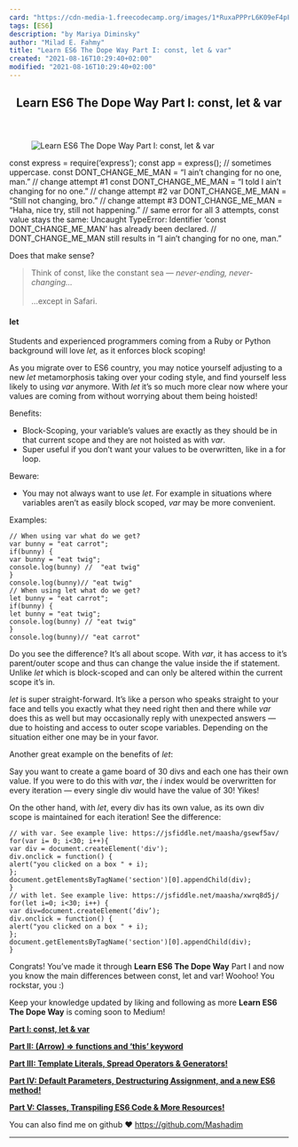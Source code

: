 ```yaml
---
card: "https://cdn-media-1.freecodecamp.org/images/1*RuxaPPPrL6K09eF4pFhISw.jpeg"
tags: [ES6]
description: "by Mariya Diminsky"
author: "Milad E. Fahmy"
title: "Learn ES6 The Dope Way Part I: const, let & var"
created: "2021-08-16T10:29:40+02:00"
modified: "2021-08-16T10:29:40+02:00"
---
```

<div class="site-wrapper">
<main id="site-main" class="site-main outer">
<div class="inner">
<article class="post-full post tag-es6 tag-javascript tag-programming tag-web-development tag-tech ">
<header class="post-full-header">
<h1 class="post-full-title">Learn ES6 The Dope Way Part I: const, let &amp; var</h1>
</header>
<figure class="post-full-image">
<picture>
<source media="(max-width: 700px)" sizes="1px" srcset="data:image/gif;base64,R0lGODlhAQABAIAAAAAAAP///yH5BAEAAAAALAAAAAABAAEAAAIBRAA7 1w">
<source media="(min-width: 701px)" sizes="(max-width: 800px) 400px,
(max-width: 1170px) 700px,
1400px" srcset="https://cdn-media-1.freecodecamp.org/images/1*RuxaPPPrL6K09eF4pFhISw.jpeg 300w,
https://cdn-media-1.freecodecamp.org/images/1*RuxaPPPrL6K09eF4pFhISw.jpeg 600w,
https://cdn-media-1.freecodecamp.org/images/1*RuxaPPPrL6K09eF4pFhISw.jpeg 1000w,
https://cdn-media-1.freecodecamp.org/images/1*RuxaPPPrL6K09eF4pFhISw.jpeg 2000w">
<img onerror="this.style.display='none'" src="https://cdn-media-1.freecodecamp.org/images/1*RuxaPPPrL6K09eF4pFhISw.jpeg" alt="Learn ES6 The Dope Way Part I: const, let &amp; var">
</picture>
</figure>
<section class="post-full-content">
<div class="post-content medium-migrated-article">
const express = require(‘express’);
const app = express();
// sometimes uppercase.
const DONT_CHANGE_ME_MAN = “I ain’t changing for no one, man.”
// change attempt #1
const DONT_CHANGE_ME_MAN = “I told I ain’t changing for no one.”
// change attempt #2
var DONT_CHANGE_ME_MAN = “Still not changing, bro.”
// change attempt #3
DONT_CHANGE_ME_MAN = “Haha, nice try, still not happening.”
// same error for all 3 attempts, const value stays the same:
Uncaught TypeError: Identifier ‘const DONT_CHANGE_ME_MAN’ has already been declared.
// DONT_CHANGE_ME_MAN still results in “I ain’t changing for no one, man.”</code></pre><p>Does that make sense?</p><blockquote>Think of const, like the constant sea — <em>never-ending, never-changing…</em><br><br>…except in Safari.</blockquote><h4 id="let">let</h4><p>Students and experienced programmers coming from a Ruby or Python background will love <em>let,</em> as it enforces block scoping!</p><p>As you migrate over to ES6 country, you may notice yourself adjusting to a new <em>let</em> metamorphosis taking over your coding style, and find yourself less likely to using <em>var</em> anymore. With <em>let</em> it’s so much more clear now where your values are coming from without worrying about them being hoisted!</p><p>Benefits:</p><ul><li>Block-Scoping, your variable’s values are exactly as they should be in that current scope and they are not hoisted as with <em>var</em>.</li><li>Super useful if you don’t want your values to be overwritten, like in a for loop.</li></ul><p>Beware:</p><ul><li>You may not always want to use <em>let</em>. For example in situations where variables aren’t as easily block scoped, <em>var</em> may be more convenient.</li></ul><p>Examples:</p><pre><code class="language-js">// When using var what do we get?
var bunny = "eat carrot";
if(bunny) {
var bunny = "eat twig";
console.log(bunny) //  "eat twig"
}
console.log(bunny)// "eat twig"
// When using let what do we get?
let bunny = "eat carrot";
if(bunny) {
let bunny = "eat twig";
console.log(bunny) // "eat twig"
}
console.log(bunny)// "eat carrot"</code></pre><p>Do you see the difference? It’s all about scope. With <em>var</em>, it has access to it’s parent/outer scope and thus can change the value inside the if statement. Unlike <em>let</em> which is block-scoped and can only be altered within the current scope it’s in.</p><p><em>let</em> is super straight-forward. It’s like a person who speaks straight to your face and tells you exactly what they need right then and there while <em>var</em> does this as well but may occasionally reply with unexpected answers — due to hoisting and access to outer scope variables. Depending on the situation either one may be in your favor.</p><p>Another great example on the benefits of <em>let</em>:</p><p>Say you want to create a game board of 30 divs and each one has their own value. If you were to do this with <em>var</em>, the <em>i</em> index would be overwritten for every iteration — every single div would have the value of 30! Yikes!</p><p>On the other hand, with <em>let</em>, every div has its own value, as its own div scope is maintained for each iteration! See the difference:</p><pre><code class="language-js">// with var. See example live: https://jsfiddle.net/maasha/gsewf5av/
for(var i= 0; i&lt;30; i++){
var div = document.createElement('div');
div.onclick = function() {
alert("you clicked on a box " + i);
};
document.getElementsByTagName('section')[0].appendChild(div);
}
// with let. See example live: https://jsfiddle.net/maasha/xwrq8d5j/
for(let i=0; i&lt;30; i++) {
var div=document.createElement(‘div’);
div.onclick = function() {
alert("you clicked on a box " + i);
};
document.getElementsByTagName('section')[0].appendChild(div);
}</code></pre><p>Congrats! You’ve made it through <strong>Learn ES6 The Dope Way</strong> Part I and now you know the main differences between const, let and var! Woohoo! You rockstar, you :)</p><p>Keep your knowledge updated by liking and following as more <strong>Learn ES6 The Dope Way</strong> is coming soon to Medium!</p><p><strong><a href="/news/learn-es6-the-dope-way-i-const-let-var-ae828580472b/">Part I: const, let &amp; var</a></strong></p><p><strong><a href="/news/learn-es6-the-dope-way-part-ii-arrow-functions-and-the-this-keyword-381ac7a32881/">Part II: (Arrow) =&gt; functions and ‘this’ keyword</a></strong></p><p><strong><a href="/news/learn-es6-the-dope-way-part-iii-template-literals-spread-operators-generators-592765337294/">Part III: Template Literals, Spread Operators &amp; Generators!</a></strong></p><p><strong><a href="/news/learn-es6-the-dope-way-part-iv-default-parameters-destructuring-assignment-a-new-es6-method-44393190b8c9/">Part IV: Default Parameters, Destructuring Assignment, and a new ES6 method!</a></strong></p><p><strong><a href="/news/learn-es6-the-dope-way-part-v-classes-browser-compatibility-transpiling-es6-code-47f62267661/">Part V: Classes, Transpiling ES6 Code &amp; More Resources!</a></strong></p><p>You can also find me on github ❤ <a href="https://github.com/Mashadim" rel="noopener">https://github.com/Mashadim</a></p>
</div>
<hr>
</section>
</article>
</div>
</main>
</div>
<!-- Google Tag Manager (noscript) -->
<!-- End Google Tag Manager (noscript) -->
